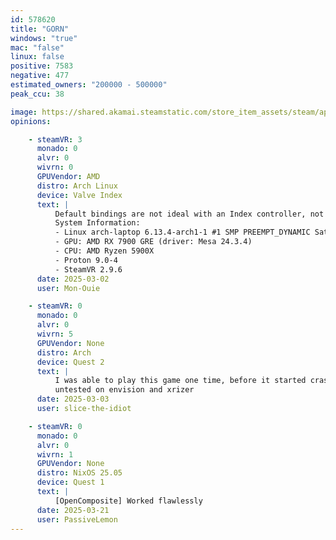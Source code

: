 ```yaml
---
id: 578620
title: "GORN"
windows: "true"
mac: "false"
linux: false
positive: 7583
negative: 477
estimated_owners: "200000 - 500000"
peak_ccu: 38

image: https://shared.akamai.steamstatic.com/store_item_assets/steam/apps/578620/header.jpg?t=1728690184
opinions:

    - steamVR: 3
      monado: 0
      alvr: 0
      wivrn: 0
      GPUVendor: AMD
      distro: Arch Linux
      device: Valve Index
      text: |
          Default bindings are not ideal with an Index controller, not sure if this is how the game works on Windows as well. Other than that, runs smoothly.
          System Information:
          - Linux arch-laptop 6.13.4-arch1-1 #1 SMP PREEMPT_DYNAMIC Sat, 22 Feb 2025 00:37:05 +0000 x86_64 GNU/Linux
          - GPU: AMD RX 7900 GRE (driver: Mesa 24.3.4)
          - CPU: AMD Ryzen 5900X
          - Proton 9.0-4
          - SteamVR 2.9.6
      date: 2025-03-02
      user: Mon-Ouie

    - steamVR: 0
      monado: 0
      alvr: 0
      wivrn: 5
      GPUVendor: None
      distro: Arch
      device: Quest 2
      text: |
          I was able to play this game one time, before it started crashing
          untested on envision and xrizer
      date: 2025-03-03
      user: slice-the-idiot

    - steamVR: 0
      monado: 0
      alvr: 0
      wivrn: 1
      GPUVendor: None
      distro: NixOS 25.05
      device: Quest 1
      text: |
          [OpenComposite] Worked flawlessly
      date: 2025-03-21
      user: PassiveLemon
---
```

